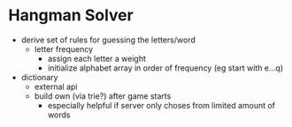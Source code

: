 # Hangman Solver

- derive set of rules for guessing the letters/word
  - letter frequency
    - assign each letter a weight
    - initialize alphabet array in order of frequency (eg start with e...q)
- dictionary
  - external api
  - build own (via trie?) after game starts
    - especially helpful if server only choses from limited amount of words
